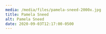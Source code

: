 ```yaml
---
media: /media/files/pamela-sneed-2000x.jpg
title: Pamela Sneed
alt: Pamela Sneed
date: 2020-09-03T12:17:00-0500
---
```

